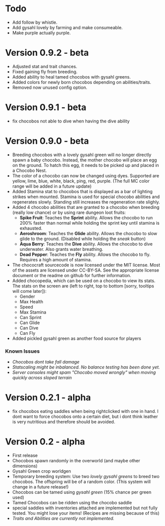# Todo
- Add follow by whistle.
- Add gysahl lovely by farming and make consumeable.
- Make purple actually purple.

# Version 0.9.2 - beta
- Adjusted stat and trait chances.
- Fixed gaining fly from breeding.
- Added ability to heal tamed chocobos with gysahl greens.
- Added colors for newly born chocobos depending on abilities/traits.
- Removed now unused config option.

# Version 0.9.1 - beta
- fix chocobos not able to dive when having the dive ability

# Version 0.9.0 - beta
- Breeding chocobos with a lovely gysahl green will no longer directly spawn a baby chocobo. Instead, the mother chocobo will place an egg on the ground.
  To hatch this egg, it needs to be picked up and placed in a Chocobo Nest.
- The color of a chocobo can now be changed using dyes. Supported are yellow, lime, blue, white, black, ping, red, purple. (The full MC color range will be added in a future update)
- Added Stamina stat to chocobos that is displayed as a bar of lighting strikes when mounted. Stamina is used for special chocobo abilities and
  regenerates slowly. Standing still increases the regeneration rate slighly.
- Added 4 chocobo abilities that are granted to a chocobo when breeding (really low chance) or by using rare dungeon loot fruits:
  - **Spike Fruit**: Teaches the **Sprint** ability. Allows the chocobo to run 200% faster than normal while holding the sprint key until stamina is exhausted.
  - **Aeroshroom**: Teaches the **Glide** ability. Allows the chocobo to slow glide to the ground. (Disabled while holding the *sneak* button)
  - **Aqua Berry**: Teaches the **Dive** ability. Allows the chocobo to dive underwater. Also grants water breathing.
  - **Dead Pepper**: Teaches the **Fly** ability. Allows the chocobo to fly. Requires a high amount of stamina.
- The chococraft sourcecode is now licensed under the MIT license. Most of the assets are licensed under CC-BY-SA. See the appropriate license document or the readme on github for further information.
- Added chocopedia, which can be used on a chocobo to view its stats. The stats on the screen are (left to right, top to bottom [sorry, tooltips will come later]):
  - Gender
  - Max Health
  - Speed
  - Max Stamina
  - Can Sprint
  - Can Glide
  - Can Dive
  - Can Fly
- Added pickled gysahl green as another food source for players

### Known Issues
- *Chocobos dont take fall damage*
- *Statscaling might be inbalanced. No balance testing has been done yet.*
- *Server consoles might spam "Chocobo moved wrongly" when moving quickly across sloped terrain*

# Version 0.2.1 - alpha
- fix chocobos eating saddles when being rightclicked with one in hand.
  I dont want to force chocobos onto a certain diet, but i dont think
  leather is very nutritious and therefore should be avoided.

# Version 0.2 - alpha
- First release
- Chocobos spawn randomly in the overworld (and maybe other dimensions)
- Gysahl Green crop worldgen
- Temporary breeding system: Use two *lovely gysahl greens* to breed two chocobos.
  The offspring will be of a random color. (This system will change in a future release!)
- Chocobos can be tamed using *gysahl green* (15% chance per green used)
- Tamed Chocobos can be ridden using the chocobo saddle
- special saddles with inventories attached are implemented but not fully tested. You might lose your items!
  (Recipes are missing because of this)
- *Traits and Abilities are currently not implemented.*